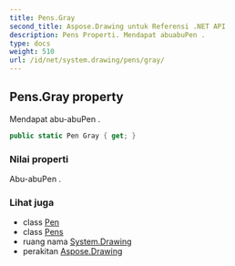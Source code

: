 ```yaml
---
title: Pens.Gray
second_title: Aspose.Drawing untuk Referensi .NET API
description: Pens Properti. Mendapat abuabuPen .
type: docs
weight: 510
url: /id/net/system.drawing/pens/gray/
---
```

## Pens.Gray property

Mendapat abu-abuPen .

```csharp
public static Pen Gray { get; }
```

### Nilai properti

Abu-abuPen .

### Lihat juga

* class [Pen](../../pen/)
* class [Pens](../)
* ruang nama [System.Drawing](../../pens/)
* perakitan [Aspose.Drawing](../../../)


